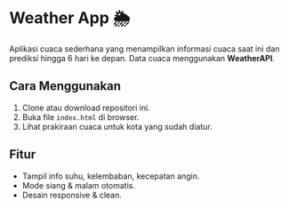 # Weather App 🌦️

Aplikasi cuaca sederhana yang menampilkan informasi cuaca saat ini dan prediksi hingga 6 hari ke depan. Data cuaca menggunakan **WeatherAPI**.

## Cara Menggunakan

1. Clone atau download repositori ini.
2. Buka file `index.html` di browser.
3. Lihat prakiraan cuaca untuk kota yang sudah diatur.

## Fitur

- Tampil info suhu, kelembaban, kecepatan angin.
- Mode siang & malam otomatis.
- Desain responsive & clean.
